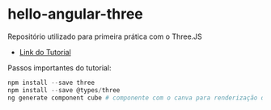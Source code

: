 # hello-angular-three
Repositório utilizado para primeira prática com o Three.JS
- <a href="https://medium.com/geekculture/hello-cube-your-first-three-js-scene-in-angular-176c44b9c6c0">Link do Tutorial</a>

Passos importantes do tutorial:
```powershell
npm install --save three
npm install --save @types/three
ng generate component cube # componente com o canva para renderização do Three.JS
```

